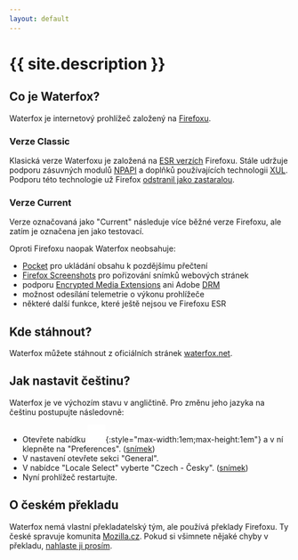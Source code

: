 ```yaml
---
layout: default
---
```


# {{ site.description }}

## Co je Waterfox?
Waterfox je internetový prohlížeč založený na [Firefoxu](https://www.firefox.cz/).

### Verze Classic
Klasická verze Waterfoxu je založená na [ESR verzích](https://www.mozilla.org/firefox/organizations/) Firefoxu. Stále udržuje podporu zásuvných modulů [NPAPI](https://cs.wikipedia.org/wiki/Netscape_Plugin_Application_Programming_Interface) a doplňků používajících technologii [XUL](https://cs.wikipedia.org/wiki/XUL). Podporu této technologie už Firefox [odstranil jako zastaralou](https://support.mozilla.org/cs/kb/modernizace-technologie-pro-tvorbu-doplnku-pro-fir).

### Verze Current
Verze označovaná jako "Current" následuje více běžné verze Firefoxu, ale zatím je označena jen jako testovací.

Oproti Firefoxu naopak Waterfox neobsahuje:
- [Pocket](https://support.mozilla.org/cs/kb/ulozeni-webovych-stranek-na-pozdeji-pomoci-sluzby-) pro ukládání obsahu k pozdějšímu přečtení
- [Firefox Screenshots](https://support.mozilla.org/cs/kb/firefox-screenshots) pro pořizování snímků webových stránek
- podporu [Encrypted Media Extensions](https://cs.wikipedia.org/wiki/Encrypted_Media_Extensions) ani Adobe [DRM](https://cs.wikipedia.org/wiki/Digital_rights_management)
- možnost odesílání telemetrie o výkonu prohlížeče
- některé další funkce, které ještě nejsou ve Firefoxu ESR

## Kde stáhnout?
Waterfox můžete stáhnout z oficiálních stránek [waterfox.net](https://www.waterfox.net/releases/).

## Jak nastavit češtinu?
Waterfox je ve výchozím stavu v angličtině. Pro změnu jeho jazyka na češtinu postupujte následovně:
- Otevřete nabídku ![Nabídka Waterfoxu](/assets/img/waterfox-menu.svg){:style="max-width:1em;max-height:1em"} a v ní klepněte na "Preferences". ([snímek](/assets/img/waterfox-preferences.png))
- V nastavení otevřete sekci "General".
- V nabídce "Locale Select" vyberte "Czech - Česky". ([snímek](/assets/img/waterfox-preferences-general-locale-select.png))
- Nyní prohlížeč restartujte.

## O českém překladu
Waterfox nemá vlastní překladatelský tým, ale používá překlady Firefoxu. Ty české spravuje komunita [Mozilla.cz](https://www.mozilla.cz/zapojte-se/). Pokud si všimnete nějaké chyby v překladu, [nahlaste ji prosím](https://pontoon.mozilla.org/cs/info/).
